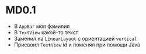 # MD0.1

- В `AppBar` моя фамилия
- В `TextView` какой-то текст
- Заменил на `LinearLayout` с ориентацией `vertical`
- Присвоил `TextView` id и поменял при помощи Java